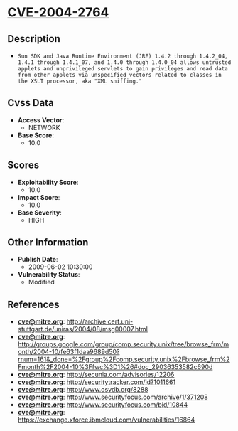
# [CVE-2004-2764](http://archive.cert.uni-stuttgart.de/uniras/2004/08/msg00007.html)

## Description

- `Sun SDK and Java Runtime Environment (JRE) 1.4.2 through 1.4.2_04, 1.4.1 through 1.4.1_07, and 1.4.0 through 1.4.0_04 allows untrusted applets and unprivileged servlets to gain privileges and read data from other applets via unspecified vectors related to classes in the XSLT processor, aka "XML sniffing."`

## Cvss Data

- **Access Vector**:
  - NETWORK
- **Base Score**:
  - 10.0

## Scores

- **Exploitability Score**:
  - 10.0
- **Impact Score**:
  - 10.0
- **Base Severity**:
  - HIGH

## Other Information

- **Publish Date**:
  - 2009-06-02 10:30:00
- **Vulnerability Status**:
  - Modified

## References

- **cve@mitre.org**: http://archive.cert.uni-stuttgart.de/uniras/2004/08/msg00007.html
- **cve@mitre.org**: http://groups.google.com/group/comp.security.unix/tree/browse_frm/month/2004-10/fe63f1daa9689d50?rnum=161&_done=%2Fgroup%2Fcomp.security.unix%2Fbrowse_frm%2Fmonth%2F2004-10%3Ffwc%3D1%26#doc_29036353582c690d
- **cve@mitre.org**: http://secunia.com/advisories/12206
- **cve@mitre.org**: http://securitytracker.com/id?1011661
- **cve@mitre.org**: http://www.osvdb.org/8288
- **cve@mitre.org**: http://www.securityfocus.com/archive/1/371208
- **cve@mitre.org**: http://www.securityfocus.com/bid/10844
- **cve@mitre.org**: https://exchange.xforce.ibmcloud.com/vulnerabilities/16864
